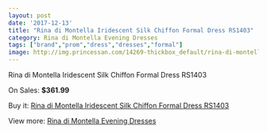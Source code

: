 ```yaml
---
layout: post
date: '2017-12-13'
title: "Rina di Montella Iridescent Silk Chiffon Formal Dress RS1403"
category: Rina di Montella Evening Dresses
tags: ["brand","prom","dress","dresses","formal"]
image: http://img.princessan.com/14269-thickbox_default/rina-di-montella-iridescent-silk-chiffon-formal-dress-rs1403.jpg
---
```

Rina di Montella Iridescent Silk Chiffon Formal Dress RS1403

On Sales: **$361.99**
<a href="https://www.princessan.com/en/rina-di-montella-evening-dresses/6681-rina-di-montella-iridescent-silk-chiffon-formal-dress-rs1403.html"><amp-img layout="responsive" width="600" height="600" src="//img.princessan.com/14269-thickbox_default/rina-di-montella-iridescent-silk-chiffon-formal-dress-rs1403.jpg" alt="Rina di Montella Iridescent Silk Chiffon Formal Dress RS1403 0" /></a>
<a href="https://www.princessan.com/en/rina-di-montella-evening-dresses/6681-rina-di-montella-iridescent-silk-chiffon-formal-dress-rs1403.html"><amp-img layout="responsive" width="600" height="600" src="//img.princessan.com/14271-thickbox_default/rina-di-montella-iridescent-silk-chiffon-formal-dress-rs1403.jpg" alt="Rina di Montella Iridescent Silk Chiffon Formal Dress RS1403 1" /></a>
<a href="https://www.princessan.com/en/rina-di-montella-evening-dresses/6681-rina-di-montella-iridescent-silk-chiffon-formal-dress-rs1403.html"><amp-img layout="responsive" width="600" height="600" src="//img.princessan.com/14270-thickbox_default/rina-di-montella-iridescent-silk-chiffon-formal-dress-rs1403.jpg" alt="Rina di Montella Iridescent Silk Chiffon Formal Dress RS1403 2" /></a>

Buy it: [Rina di Montella Iridescent Silk Chiffon Formal Dress RS1403](https://www.princessan.com/en/rina-di-montella-evening-dresses/6681-rina-di-montella-iridescent-silk-chiffon-formal-dress-rs1403.html "Rina di Montella Iridescent Silk Chiffon Formal Dress RS1403")

View more: [Rina di Montella Evening Dresses](https://www.princessan.com/en/53-rina-di-montella-evening-dresses "Rina di Montella Evening Dresses")
